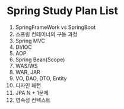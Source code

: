 # Spring Study Plan List

1. SpringFrameWork vs SpringBoot
2. 스프링 컨테이너의 구동 과정
3. Spring MVC
4. DI/IOC
5. AOP
6. Spring Bean(Scope)
7. WAS/WS
8. WAR, JAR
9. VO, DAO, DTO, Entity
10. 디자인 패턴
11. JPA N + 1문제
12. 영속성 컨텍스트
